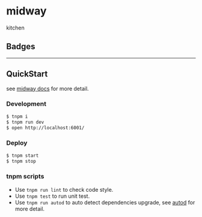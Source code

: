 # midway

kitchen

## Badges

<!--
[![Build status][build-status-image]][aone-ci-url]
[![Line coverage][line-coverage-image]][aone-ci-url]
[![Branch coverage][branch-coverage-image]][aone-ci-url]

[aone-ci-url]: https://aone-api.alibaba-inc.com/ak/testservice/api/badge/link?repo=
[build-status-image]: https://aone-api.alibaba-inc.com/ak/testservice/api/badge/query?repo=&type=%E6%9E%84%E5%BB%BA%E7%8A%B6%E6%80%81
[line-coverage-image]: https://aone-api.alibaba-inc.com/ak/testservice/api/badge/query?repo=&type=%E5%8D%95%E6%B5%8B%E8%A1%8C%E8%A6%86%E7%9B%96%E7%8E%87
[branch-coverage-image]: https://aone-api.alibaba-inc.com/ak/testservice/api/badge/query?repo=&type=%E5%8D%95%E6%B5%8B%E5%88%86%E6%94%AF%E8%A6%86%E7%9B%96%E7%8E%87 -->

---

## QuickStart

<!-- add docs here for user -->

see [midway docs][midway] for more detail.

### Development

```bash
$ tnpm i
$ tnpm run dev
$ open http://localhost:6001/
```

### Deploy

```bash
$ tnpm start
$ tnpm stop
```

### tnpm scripts

- Use `tnpm run lint` to check code style.
- Use `tnpm test` to run unit test.
- Use `tnpm run autod` to auto detect dependencies upgrade, see [autod](https://www.tnpmjs.com/package/autod) for more detail.

[midway]: https://midwayjs.alibaba-inc.com
